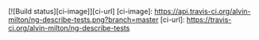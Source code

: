 [![Build status][ci-image]][ci-url]
[ci-image]: https://api.travis-ci.org/alvin-milton/ng-describe-tests.png?branch=master
[ci-url]: https://travis-ci.org/alvin-milton/ng-describe-tests
